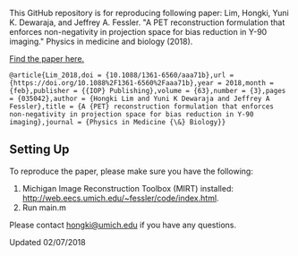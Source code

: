 This GitHub repository is for reproducing following paper: 
Lim, Hongki, Yuni K. Dewaraja, and Jeffrey A. Fessler. "A PET reconstruction formulation that enforces non-negativity in projection space for bias reduction in Y-90 imaging." Physics in medicine and biology (2018).

[Find the paper here.](https://doi.org/10.1088%2F1361-6560%2Faaa71b)

```
@article{Lim_2018,doi = {10.1088/1361-6560/aaa71b},url = {https://doi.org/10.1088%2F1361-6560%2Faaa71b},year = 2018,month = {feb},publisher = {{IOP} Publishing},volume = {63},number = {3},pages = {035042},author = {Hongki Lim and Yuni K Dewaraja and Jeffrey A Fessler},title = {A {PET} reconstruction formulation that enforces non-negativity in projection space for bias reduction in Y-90 imaging},journal = {Physics in Medicine {\&} Biology}}
```

## Setting Up

To reproduce the paper, please make sure you have the following:

1. Michigan Image Reconstruction Toolbox (MIRT) installed: http://web.eecs.umich.edu/~fessler/code/index.html.  
2. Run main.m 


Please contact hongki@umich.edu if you have any questions.  

Updated 02/07/2018

